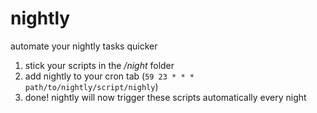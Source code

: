 # nightly
automate your nightly tasks quicker

1. stick your scripts in the */night* folder
2. add nightly to your cron tab (`59 23 * * * path/to/nightly/script/nighly`)
3. done! nightly will now trigger these scripts automatically every night
